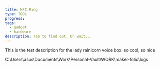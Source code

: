 ```yaml
---
title: NFC Ring
type: TOOL
progress: 
tags:
  - gadget
  - hardware
description: Tap to find out. Oh wait...
---
```

This is the test description for the lady rainicorn voice box. so cool, so nice


C:\Users\asus\Documents\Work\Personal-Vault\WORK\maker-folio\logs